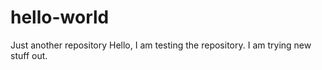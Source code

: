 # hello-world
Just another repository
Hello, I am testing the repository.
I am trying new stuff out.
